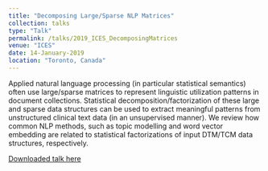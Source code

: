 ```yaml
---
title: "Decomposing Large/Sparse NLP Matrices"
collection: talks
type: "Talk"
permalink: /talks/2019_ICES_DecomposingMatrices
venue: "ICES"
date: 14-January-2019
location: "Toronto, Canada"
---
```


Applied natural language processing (in particular statistical semantics) often use large/sparse matrices to represent linguistic utilization patterns in document collections. Statistical decomposition/factorization of these large and sparse data structures can be used to extract meaningful patterns from unstructured clinical text data (in an unsupervised manner). We review how common NLP methods, such as topic modelling and word vector embedding are related to statistical factorizations of input DTM/TCM data structures, respectively. 

[Downloaded talk here](../files/2019_ICES_DecompLargeSparseMatrices.pdf)

